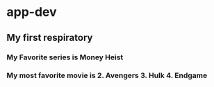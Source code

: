 # app-dev
## My first respiratory
### **My Favorite series is Money Heist**
### My most favorite movie is 2. Avengers 3. Hulk 4. Endgame 
